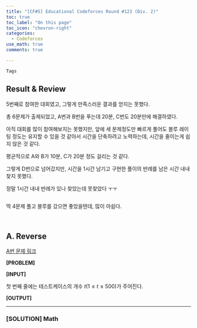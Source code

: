 ```yaml
---
title: "[CF#5] Educational Codeforces Round #123 (Div. 2)"
toc: true
toc_label: "On this page"
toc_icon: "chevron-right"
categories:
  - Codeforces
use_math: true
comments: true

---
```


`Tags` 

## Result & Review

5번째로 참여한 대회였고, 그렇게 만족스러운 결과를 얻지는 못했다.

총 6문제가 출제되었고, A번과 B번을 푸는데 20분, C번도 20분만에 해결하였다.

아직 대회를 많이 참여해보지는 못했지만, 앞에 세 문제정도만 빠르게 풀어도 블루 레이팅 정도는 유지할 수 있을 것 같아서 시간을 단축하려고 노력하는데, 시간을 줄이는게 쉽지 않은 것 같다.

평균적으로 A와 B가 10분, C가 20분 정도 걸리는 것 같다.

그렇게 D번으로 넘어갔지만, 시간을 1시간 남기고 구현한 풀이의 반례를 남은 시간 내내 찾지 못했다.

정말 1시간 내내 반례가 있나 찾았는데 못찾았다 ㅜㅜ

<img src="">

딱 4문제 풀고 블루를 갔으면 좋았을텐데, 많이 아쉽다.

<br/>

## A. Reverse

[A번 문제 링크](https://codeforces.com/contest/1644/problem/A)

**[PROBLEM]**



**[INPUT]**

첫 번째 줄에는 테스트케이스의 개수 $t$($1 \leq t \leq 500$)가 주어진다.



**[OUTPUT]**



---

### [SOLUTION] Math






